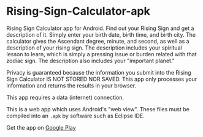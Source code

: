 Rising-Sign-Calculator-apk
==========================

Rising Sign Calculator app for Android. Find out your Rising Sign and get a description of it. Simply enter your birth date, birth time, and birth city. The calculator gives the Ascendant degree, minute, and second, as well as a description of your rising sign. The description includes your spiritual lesson to learn, which is simply a pressing issue or burden related with that zodiac sign. The description also includes your "important planet."

Privacy is guaranteed because the information you submit into the Rising Sign Calculator IS NOT STORED NOR SAVED. This app only processes your information and returns the results in your browser.

This app requires a data (internet) connection.

This is a web app which uses Android's "web view". These files must be compiled into an `.apk` by software such as Eclipse IDE.

Get the app on [Google Play](https://play.google.com/store/apps/details?id=org.astrolibrary.risingsigncalculator&hl=en)